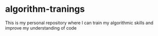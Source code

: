 # algorithm-tranings
This is my personal repository where I can train my algorithmic skills and improve my understanding of code
